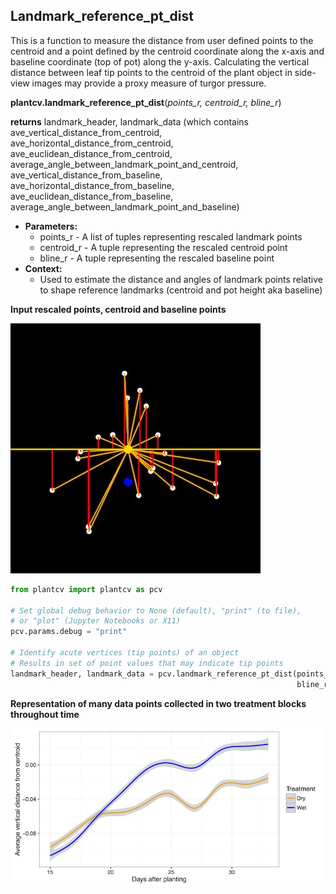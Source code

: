 ## Landmark_reference_pt_dist

This is a function to measure the distance from user defined points to the centroid and a point defined by the centroid coordinate along the x-axis and baseline coordinate (top of pot) along the y-axis. Calculating the vertical distance between leaf tip points to the centroid of the plant object in side-view images may provide a proxy measure of turgor pressure.
 
**plantcv.landmark_reference_pt_dist**(*points_r, centroid_r, bline_r*)

**returns** landmark_header, landmark_data (which contains ave_vertical_distance_from_centroid, ave_horizontal_distance_from_centroid, 
ave_euclidean_distance_from_centroid, average_angle_between_landmark_point_and_centroid, ave_vertical_distance_from_baseline, 
ave_horizontal_distance_from_baseline, ave_euclidean_distance_from_baseline, average_angle_between_landmark_point_and_baseline)

- **Parameters:**
    - points_r - A list of tuples representing rescaled landmark points
    - centroid_r - A tuple representing the rescaled centroid point
    - bline_r - A tuple representing the rescaled baseline point
- **Context:**
    - Used to estimate the distance and angles of landmark points relative to shape reference landmarks (centroid and pot height aka baseline)

**Input rescaled points, centroid and baseline points**

![Screenshot](img/documentation_images/landmark_reference_pt_dist/lrpd_example_image.jpg)

```python
from plantcv import plantcv as pcv

# Set global debug behavior to None (default), "print" (to file), 
# or "plot" (Jupyter Notebooks or X11)
pcv.params.debug = "print"

# Identify acute vertices (tip points) of an object
# Results in set of point values that may indicate tip points
landmark_header, landmark_data = pcv.landmark_reference_pt_dist(points_r, centroid_r, 
                                                                bline_r)

```

**Representation of many data points collected in two treatment blocks throughout time**

![Screenshot](img/documentation_images/landmark_reference_pt_dist/lrpd_output.jpg)
